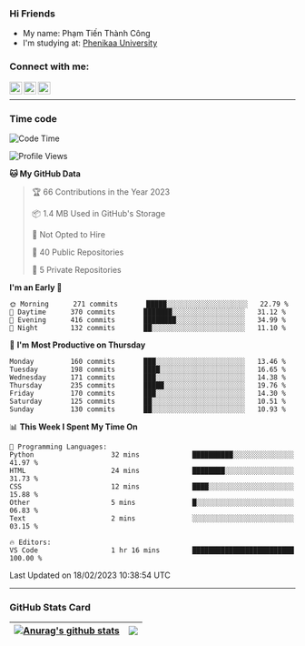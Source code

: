 ### Hi Friends

- My name: Phạm Tiến Thành Công
- I'm studying at: [Phenikaa University]


### Connect with me:
[<img align="left" alt="PhamTienThanhCong | Facebook" width="22px" src="https://upload.wikimedia.org/wikipedia/commons/thumb/1/16/Facebook-icon-1.png/640px-Facebook-icon-1.png" />][facebook]
[<img align="left" alt="PhamTienThanhCong | Zalo" width="22px" src="https://www.anphatpc.com.vn/template/anphat_2020v2/images/icon-zalo.jpg" />][zalo]
[<img align="left" alt="PhamTienThanhCong | LinkedIn" width="22px" src="https://cdn3.iconfinder.com/data/icons/inficons/512/linkedin.png" />][linkedin]

<br />

---

### Time code

<!--START_SECTION:waka-->
![Code Time](http://img.shields.io/badge/Code%20Time-878%20hrs%2026%20mins-blue)

![Profile Views](http://img.shields.io/badge/Profile%20Views-8-blue)

**🐱 My GitHub Data** 

> 🏆 66 Contributions in the Year 2023
 > 
> 📦 1.4 MB Used in GitHub's Storage 
 > 
> 🚫 Not Opted to Hire
 > 
> 📜 40 Public Repositories 
 > 
> 🔑 5 Private Repositories  
 > 
**I'm an Early 🐤** 

```text
🌞 Morning      271 commits       █████░░░░░░░░░░░░░░░░░░░░   22.79 % 
🌆 Daytime      370 commits       ███████░░░░░░░░░░░░░░░░░░   31.12 % 
🌃 Evening      416 commits       ████████░░░░░░░░░░░░░░░░░   34.99 % 
🌙 Night        132 commits       ██░░░░░░░░░░░░░░░░░░░░░░░   11.10 % 

```
📅 **I'm Most Productive on Thursday** 

```text
Monday         160 commits       ███░░░░░░░░░░░░░░░░░░░░░░   13.46 % 
Tuesday        198 commits       ████░░░░░░░░░░░░░░░░░░░░░   16.65 % 
Wednesday      171 commits       ███░░░░░░░░░░░░░░░░░░░░░░   14.38 % 
Thursday       235 commits       █████░░░░░░░░░░░░░░░░░░░░   19.76 % 
Friday         170 commits       ███░░░░░░░░░░░░░░░░░░░░░░   14.30 % 
Saturday       125 commits       ██░░░░░░░░░░░░░░░░░░░░░░░   10.51 % 
Sunday         130 commits       ██░░░░░░░░░░░░░░░░░░░░░░░   10.93 % 

```


📊 **This Week I Spent My Time On** 

```text
💬 Programming Languages: 
Python                   32 mins             ██████████░░░░░░░░░░░░░░░   41.97 % 
HTML                     24 mins             ████████░░░░░░░░░░░░░░░░░   31.73 % 
CSS                      12 mins             ████░░░░░░░░░░░░░░░░░░░░░   15.88 % 
Other                    5 mins              █░░░░░░░░░░░░░░░░░░░░░░░░   06.83 % 
Text                     2 mins              ░░░░░░░░░░░░░░░░░░░░░░░░░   03.15 % 

🔥 Editors: 
VS Code                  1 hr 16 mins        █████████████████████████   100.00 % 

```


 Last Updated on 18/02/2023 10:38:54 UTC
<!--END_SECTION:waka-->

---

### GitHub Stats Card

| <a href="https://github.com/phamtienthanhcong"><img align="center" src="https://github-readme-stats.vercel.app/api?username=PhamTienThanhCong&show_icons=true&include_all_commits=true&theme=buefy&hide_border=true&theme=ocean_dark" alt="Anurag's github stats" /></a> | <a href="https://github.com/phamtienthanhcong"><img align="center" src="https://github-readme-stats.vercel.app/api/top-langs/?username=PhamTienThanhCong&layout=compact&theme=buefy&hide_border=true&theme=ocean_dark" /></a> |
| ------------- | ------------- |

[Phenikaa University]: https://phenikaa-uni.edu.vn/vi
[facebook]: https://www.facebook.com/phamtienthanhcong
[linkedin]: https://linkedin.com/in/phamtienthanhcong
[zalo]: https://zalo.me/0396396332
[tiktok]: https://www.tiktok.com/@phamtienthanhcong
[web]: https://github.com/PhamTienThanhCong/web_dev
[min project]: https://github.com/PhamTienThanhCong/Project-Of-Web
[c and cpp]: https://github.com/PhamTienThanhCong/Code_C_and_Cpro
[python]: https://github.com/PhamTienThanhCong/Python_beginer
